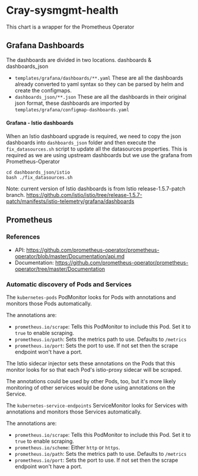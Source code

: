 # Cray-sysmgmt-health

This chart is a wrapper for the Prometheus Operator

## Grafana Dashboards

The dashboards are divided in two locations. dashboards & dashboards_json
* `templates/grafana/dashboards/**.yaml` These are all the dashboards already converted to yaml syntax so they can be parsed by helm and create the configmaps.
* `dashboards_json/**.json` These are all the dashboards in their original json format, these dashboards are imported by `templates/grafana/configmap-dashboards.yaml`


#### Grafana - Istio dashboards
When an Istio dashboard upgrade is required, we need to copy the json dashboards into `dashboards_json` folder and then execute the `fix_datasources.sh` script to update all the datasources properties. This is required as we are using upstream dashboards but we use the grafana from Prometheus-Operator

```
cd dashboards_json/istio
bash ./fix_datasources.sh
```

Note: current version of Istio dashboards is from Istio release-1.5.7-patch branch.
https://github.com/istio/istio/tree/release-1.5.7-patch/manifests/istio-telemetry/grafana/dashboards


## Prometheus

### References

* API: https://github.com/prometheus-operator/prometheus-operator/blob/master/Documentation/api.md
* Documentation: https://github.com/prometheus-operator/prometheus-operator/tree/master/Documentation

### Automatic discovery of Pods and Services

The `kubernetes-pods` PodMonitor looks for Pods with annotations and monitors
those Pods automatically.

The annotations are:

* `prometheus.io/scrape`: Tells this PodMonitor to include this Pod. Set it to
  `true` to enable scraping.
* `prometheus.io/path`: Sets the metrics path to use. Defaults to `/metrics`
* `prometheus.io/port`: Sets the port to use. If not set then the scrape
  endpoint won't have a port.

The Istio sidecar injector sets these annotations on the Pods that this monitor
looks for so that each Pod's istio-proxy sidecar will be scraped.

The annotations could be used by other Pods, too, but it's more likely
monitoring of other services would be done using annotations on the Service.

The `kubernetes-service-endpoints` ServiceMonitor looks for Services with
annotations and monitors those Services automatically.

The annotations are:

* `prometheus.io/scrape`: Tells this PodMonitor to include this Pod. Set it to
  `true` to enable scraping.
* `prometheus.io/scheme`: Either `http` or `https`.
* `prometheus.io/path`: Sets the metrics path to use. Defaults to `/metrics`
* `prometheus.io/port`: Sets the port to use. If not set then the scrape
  endpoint won't have a port.
